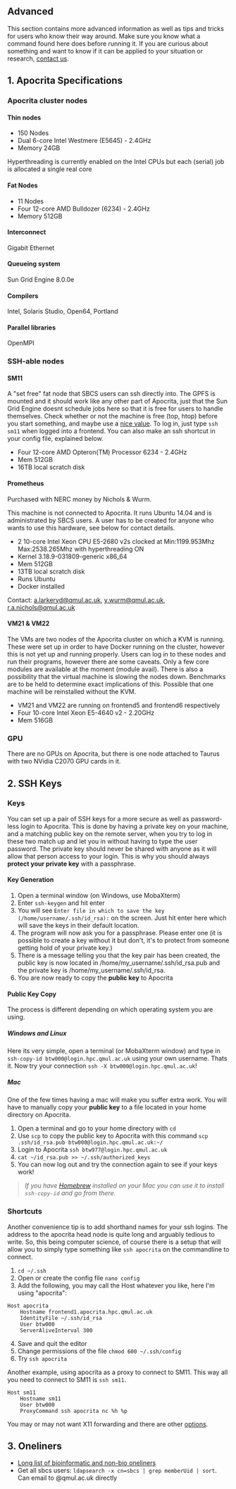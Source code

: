 ## Advanced

This section contains more advanced information as well as tips and tricks for users who know their way around. Make sure you know what a command found here does before running it. If you are curious about something and want to know if it can be applied to your situation or research, [contact us](3_0_contact.md).

## 1. Apocrita Specifications

### Apocrita cluster nodes
#### Thin nodes

* 150 Nodes
* Dual 6-core Intel Westmere (E5645) - 2.4GHz
* Memory 24GB

Hyperthreading is currently enabled on the Intel CPUs but each (serial) job is allocated a single real core

#### Fat Nodes

* 11 Nodes
* Four 12-core AMD Bulldozer (6234) - 2.4GHz
* Memory 512GB

#### Interconnect
Gigabit Ethernet

#### Queueing system
Sun Grid Engine 8.0.0e

#### Compilers
Intel, Solaris Studio, Open64, Portland

#### Parallel libraries
OpenMPI

### SSH-able nodes

#### SM11
A "set free" fat node that SBCS users can ssh directly into. The GPFS is mounted and it should work like any other part of Apocrita, just that the Sun Grid Engine doesnt schedule jobs here so that it is free for users to handle themselves. Check whether or not the machine is free (top, htop) before you start something, and maybe use a [nice value](http://linux.die.net/man/1/nice). To log in, just type `ssh sm11` when logged into a frontend. You can also make an ssh shortcut in your config file, explained below. 

* Four 12-core AMD Opteron(TM) Processor 6234 - 2.4GHz
* Mem 512GB
* 16TB local scratch disk


#### Prometheus
Purchased with NERC money by Nichols & Wurm.

This machine is not connected to Apocrita. It runs Ubuntu 14.04 and is administrated by SBCS users. A user has to be created for anyone who wants to use this hardware, see below for contact details.

* 2 10-core Intel Xeon CPU E5-2680 v2s clocked at Min:1199.953Mhz Max:2538.265Mhz with hyperthreading ON 
* Kernel 3.18.9-031809-generic x86_64 
* Mem 512GB
* 13TB local scratch disk
* Runs Ubuntu
* Docker installed

Contact: a.larkeryd@qmul.ac.uk, y.wurm@qmul.ac.uk, r.a.nichols@qmul.ac.uk

#### VM21 & VM22
The VMs are two nodes of the Apocrita cluster on which a KVM is running. These were set up in order to have Docker running on the cluster, however this is not yet up and running properly. Users can log in to these nodes and run their programs, however there are some caveats. Only a few core modules are available at the moment (module avail). There is also a possibility that the virtual machine is slowing the nodes down. Benchmarks are to be held to determine exact implications of this. Possible that one machine will be reinstalled without the KVM.

* VM21 and VM22 are running on frontend5 and frontend6 respectively
* Four 10-core Intel Xeon E5-4640 v2  - 2.20GHz
* Mem 516GB


### GPU
There are no GPUs on Apocrita, but there is one node attached to Taurus with two NVidia C2070 GPU cards in it.

## 2. SSH Keys

### Keys
You can set up a pair of SSH keys for a more secure as well as password-less login to Apocrita. This is done by having a private key on your machine, and a matching public key on the remote server, when you try to log in these two match up and let you in without having to type the user password. The private key should never be shared with anyone as it will allow that person access to your login. This is why you should always **protect your private key** with a passphrase.

#### Key Generation
1. Open a terminal window (on Windows, use MobaXterm)
2. Enter `ssh-keygen` and hit enter
3. You will see `Enter file in which to save the key (/home/username/.ssh/id_rsa):` on the screen. Just hit enter here which will save the keys in their default location.
4. The program will now ask you for a passphrase. Please enter one (it is possible to create a key without it but don't, it's to protect from someone getting hold of your private key.)
5. There is a message telling you that the key pair has been created, the public key is now located in /home/my\_username/.ssh/id\_rsa.pub and the private key is /home/my\_username/.ssh/id\_rsa.
6. You are now ready to copy the **public key** to Apocrita

#### Public Key Copy
The process is different depending on which operating system you are using. 

##### Windows and Linux
Here its very simple, open a terminal (or MobaXterm window) and type in `ssh-copy-id btw000@login.hpc.qmul.ac.uk` using your own username. Thats it. Now try your connection `ssh -X btw000@login.hpc.qmul.ac.uk`!

##### Mac
One of the few times having a mac will make you suffer extra work. You will have to manually copy your **public key** to a file located in your home directory on Apocrita.

1. Open a terminal and go to your home directory with `cd`
2. Use `scp` to copy the public key to Apocrita with this command `scp .ssh/id_rsa.pub btw000@login.hpc.qmul.ac.uk:~/`
3. Login to Apocrita `ssh btw977@login.hpc.qmul.ac.uk`
4. `cat ~/id_rsa.pub >> ~/.ssh/authorized_keys`
5. You can now log out and try the connection again to see if your keys work!

>*If you have [Homebrew](http://brew.sh/) installed on your Mac you can use it to install `ssh-copy-id` and go from there.*


### Shortcuts
Another convenience tip is to add shorthand names for your ssh logins. The address to the apocrita head node is quite long and arguably tedious to write. So, this being computer science, of course there is a setup that will allow you to simply type something like `ssh apocrita` on the commandline to connect.

1. `cd ~/.ssh`
2. Open or create the config file `nano config`
3. Add the following, you may call the Host whatever you like, here I'm using "apocrita":
```
Host apocrita
	Hostname frontend1.apocrita.hpc.qmul.ac.uk
	IdentityFile ~/.ssh/id_rsa
	User btw000
	ServerAliveInterval 300
```
4. Save and quit the editor
5. Change permissions of the file `chmod 600 ~/.ssh/config`
6. Try `ssh apocrita`

Another example, using apocrita as a proxy to connect to SM11. This way all you need to connect to SM11 is `ssh sm11`. 
```
Host sm11
	Hostname sm11
	User btw000
	ProxyCommand ssh apocrita nc %h %p
```

You may or may not want X11 forwarding and there are other [options](http://linux.die.net/man/5/ssh_config).


## 3. Oneliners

* [Long list of bioinformatic and non-bio oneliners](https://github.com/stephenturner/oneliners)
* Get all sbcs users: `ldapsearch -x cn=sbcs | grep memberUid | sort`. Can email to <username>@qmul.ac.uk directly
